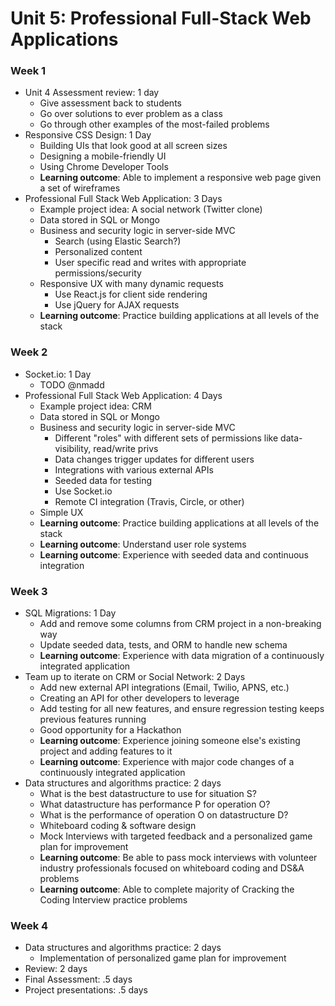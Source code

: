 # Unit 5: Professional Full-Stack Web Applications


### Week 1

- Unit 4 Assessment review: 1 day
  - Give assessment back to students
  - Go over solutions to ever problem as a class
  - Go through other examples of the most-failed problems
- Responsive CSS Design: 1 Day
  - Building UIs that look good at all screen sizes
  - Designing a mobile-friendly UI
  - Using Chrome Developer Tools
  - **Learning outcome**: Able to implement a responsive web page given a set of wireframes
- Professional Full Stack Web Application: 3 Days
  - Example project idea: A social network (Twitter clone)
  - Data stored in SQL or Mongo
  - Business and security logic in server-side MVC
    - Search (using Elastic Search?)
    - Personalized content
    - User specific read and writes with appropriate permissions/security
  - Responsive UX with many dynamic requests
    - Use React.js for client side rendering
    - Use jQuery for AJAX requests
  - **Learning outcome**: Practice building applications at all levels of the stack


### Week 2

- Socket.io: 1 Day
  - TODO @nmadd
- Professional Full Stack Web Application: 4 Days
  - Example project idea: CRM
  - Data stored in SQL or Mongo
  - Business and security logic in server-side MVC
    - Different "roles" with different sets of permissions like data-visibility, read/write privs
    - Data changes trigger updates for different users
    - Integrations with various external APIs
    - Seeded data for testing
    - Use Socket.io
    - Remote CI integration (Travis, Circle, or other)
  - Simple UX
  - **Learning outcome**: Practice building applications at all levels of the stack
  - **Learning outcome**: Understand user role systems
  - **Learning outcome**: Experience with seeded data and continuous integration


### Week 3

- SQL Migrations: 1 Day
  - Add and remove some columns from CRM project in a non-breaking way
  - Update seeded data, tests, and ORM to handle new schema
  - **Learning outcome**: Experience with data migration of a continuously integrated application
- Team up to iterate on CRM or Social Network: 2 Days
  - Add new external API integrations (Email, Twilio, APNS, etc.)
  - Creating an API for other developers to leverage
  - Add testing for all new features, and ensure regression testing keeps previous features running
  - Good opportunity for a Hackathon
  - **Learning outcome**: Experience joining someone else's existing project and adding features to it
  - **Learning outcome**: Experience with major code changes of a continuously integrated application
- Data structures and algorithms practice: 2 days
  - What is the best datastructure to use for situation S?
  - What datastructure has performance P for operation O?
  - What is the performance of operation O on datastructure D?
  - Whiteboard coding & software design
  - Mock Interviews with targeted feedback and a personalized game plan for improvement
  - **Learning outcome**: Be able to pass mock interviews with volunteer industry professionals focused on whiteboard coding and DS&A problems
  - **Learning outcome**: Able to complete majority of Cracking the Coding Interview practice problems



### Week 4

- Data structures and algorithms practice: 2 days
  - Implementation of personalized game plan for improvement
- Review: 2 days
- Final Assessment: .5 days
- Project presentations: .5 days
